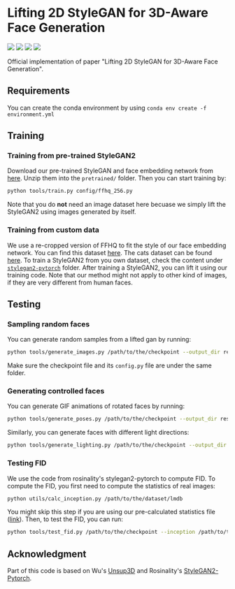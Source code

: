 # Lifting 2D StyleGAN for 3D-Aware Face Generation

<a href="https://arxiv.org/abs/2011.13126"><img src="https://img.shields.io/badge/arXiv-2011.13126-b31b1b.svg"></a>
<a href="https://opensource.org/licenses/MIT"><img src="https://img.shields.io/badge/License-MIT-yellow.svg"></a>
<a href="https://pytorch3d.org/"><img src="https://img.shields.io/badge/Pytorch-1.5.1-44bb44.svg"></a>
<a href="https://pytorch3d.org/"><img src="https://img.shields.io/badge/Pytorch3D-0.2.5-33aa33.svg"></a>

Official implementation of paper "Lifting 2D StyleGAN for 3D-Aware Face Generation".

## Requirements
You can create the conda environment by using `conda env create -f environment.yml`

## Training
### Training from pre-trained StyleGAN2
Download our pre-trained StyleGAN and face embedding network from [here](https://drive.google.com/file/d/1qVoWu_fps17iTzYptwuN3ptgYeCpIl2e/view?usp=sharing). Unzip them into the `pretrained/` folder. Then you can start training by:
```sh
python tools/train.py config/ffhq_256.py
```
Note that you do **not** need an image dataset here becuase we simply lift the StyleGAN2 using images generated by itself.

### Training from custom data
We use a re-cropped version of FFHQ to fit the style of our face embedding network. You can find this dataset [here](https://drive.google.com/file/d/1pLHzbZS52XGyejubv5tT0CqhpsocaYuD/view?usp=sharing). The cats dataset can be found [here](https://drive.google.com/file/d/1soEXvvLV0uhasg9GlVhH5YW_9FsAmb3d/view?usp=sharing).
To train a StyleGAN2 from you own dataset, check the content under [`stylegan2-pytorch`](https://github.com/seasonSH/LiftedGAN/tree/main/stylegan2-pytorch) folder. After training a StyleGAN2, you can lift it using our training code. Note that our method might not apply to other kind of images, if they are very different from human faces.

## Testing
### Sampling random faces
You can generate random samples from a lifted gan by running:
```sh
python tools/generate_images.py /path/to/the/checkpoint --output_dir results/
```
Make sure the checkpoint file and its `config.py` file are under the same folder.

### Generating controlled faces
You can generate GIF animations of rotated faces by running:
```sh
python tools/generate_poses.py /path/to/the/checkpoint --output_dir results/ --type yaw
```
Similarly, you can generate faces with different light directions:
```sh
python tools/generate_lighting.py /path/to/the/checkpoint --output_dir results/
```

### Testing FID
We use the code from rosinality's stylegan2-pytorch to compute FID. To compute the FID, you first need to compute the statistics of real images:
```sh
python utils/calc_inception.py /path/to/the/dataset/lmdb
```
You might skip this step if you are using our pre-calculated statistics file ([link](https://drive.google.com/file/d/1qVoWu_fps17iTzYptwuN3ptgYeCpIl2e/view?usp=sharing)). Then, to test the FID, you can run:
```sh
python tools/test_fid.py /path/to/the/checkpoint --inception /path/to/the/inception/file
```

## Acknowledgment
Part of this code is based on Wu's [Unsup3D](https://github.com/elliottwu/unsup3d) and Rosinality's [StyleGAN2-Pytorch](https://github.com/rosinality/stylegan2-pytorch).


